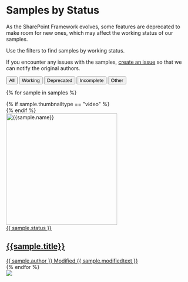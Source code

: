 # Samples by Status

As the SharePoint Framework evolves, some features are deprecated to make room for new ones, which may affect the working status of our samples.

Use the filters to find samples by working status.

If you encounter any issues with the samples, [create an issue](https://github.com/SharePoint/teams-dev-samples/issues) so that we can notify the original authors.

 <div class="well">
  <div class="button-group filters-button-group">
              <button class="button is-checked" data-filter="*">All</button>
              <button class="button" data-filter="[data-status='']">Working</button>
              <button class="button" data-filter="[data-status='Deprecated']">Deprecated</button>
              <button class="button" data-filter="[data-status='Incomplete']">Incomplete</button>
              <button class="button" data-filter=":not([data-status=''])">Other</button>
  </div>
</div>

<div class="grid">

{% for sample in samples %}

<div class="sample-item" data-framework="{{sample.framework}}" data-spfx="{{sample.spfx}}" data-modified="{{sample.modified}}" data-title="{{ sample.title }}" data-status="{{ sample.status}}"  data-thumbnail="{{sample.thumbnail}}">
  <div class="sample">
  {% if sample.thumbnailtype == "video" %}
    <div class="sample-video"><i class="ms-Icon ms-Icon--VideoSolid" aria-hidden="true"></i></div>
    {% endif %}
    <div class="sample-img">
      <a class="sample-link"
        href="{{sample.url}}"
        title="{{sample.summary}}">
        <picture>
          <img src="../../img/thumbnails/{{ sample.name }}.png" width="302" alt="{{sample.name}}" data-fullsize="{{sample.thumbnail}}" data-orig="../../img/thumbnails/{{ sample.name }}.png"/>
        </picture>
      </a>
    </div>
  </div>
      <a href="{{sample.url}}"
      title="{{ sample.summary }}">
<span class="location" title="Status: {{sample.statustext}}">{{ sample.status }}</span>
  <h2 class="name">
      {{sample.title}}</h2>
      <div class="sample-activity">
  <span class="author" title="{{ sample.author }}">{{ sample.author }}</span>
  <span class="modified">Modified {{ sample.modifiedtext }}</span>
  </div>
  </a>

</div>
    {% endfor %}
</div>

<img src="https://telemetry.sharepointpnp.com/teams-dev-samples/docs/samples/status" />